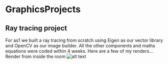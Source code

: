 # GraphicsProjects

## Ray tracing project
For as1 we built a ray tracing from scratch using Eigen as our vector library and OpenCV as our image builder. All the other components and maths equations were coded within 4 weeks. Here are a few of my renders...
Render from inside the room
![alt text](https://github.com/humaid123/GraphicsProjects/blob/main/renders/HIGH%20QUALITY%20final%20render%20inside%20the%20room.png)
